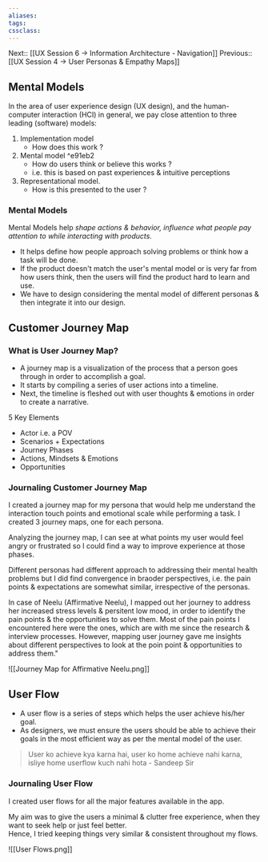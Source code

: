 ```yaml
---
aliases:
tags: 
cssclass:
---
```


Next:: [[UX Session 6 → Information Architecture - Navigation]]
Previous:: [[UX Session 4 → User Personas & Empathy Maps]]

## Mental Models
In the area of user experience design (UX design), and the human-computer interaction (HCI) in general, we pay close attention to three leading (software) models:
1. Implementation model
	- How does this work ?
2. Mental model ^e91eb2
	- How do users think or believe this works ?
	- i.e. this is based on past experiences & intuitive perceptions
3. Representational model.
	- How is this presented to the user ?

### Mental Models
Mental Models help *shape actions & behavior, influence what people pay attention to while interacting with products.*

- It helps define how people approach solving problems or think how a task will be done.
- If the product doesn't match the user's mental model or is very far from how users think, then the users will find the product hard to learn and use.
- We have to design considering the mental model of different personas & then integrate it into our design.

## Customer Journey Map
### What is User Journey Map?
- A journey map is a visualization of the process that a person goes through in order to accomplish a goal.
- It starts by compiling a series of user actions into a timeline.
- Next, the timeline is fleshed out with user thoughts & emotions in order to create a narrative.

5 Key Elements
- Actor i.e. a POV
- Scenarios + Expectations
- Journey Phases
- Actions, Mindsets & Emotions
- Opportunities

### Journaling Customer Journey Map
I created a journey map for my persona that would help me understand the interaction touch points and emotional scale while performing a task. I created 3 journey maps, one for each persona.
  
Analyzing the journey map, I can see at what points my user would feel angry or frustrated so I could find a way to improve experience at those phases.  

Different personas had different approach to addressing their mental health problems but I did find convergence in braoder perspectives, i.e. the pain points & expectations are somewhat similar, irrespective of the personas.

In case of Neelu (Affirmative Neelu), I mapped out her journey to address her increased stress levels & persitent low mood, in order to identify the pain points & the opportunities to solve them.
Most of the pain points I encountered here were the ones, which are with me since the research & interview processes. However, mapping user journey gave me insights about different perspectives to look at the poin point & opportunities to address them."

![[Journey Map for Affirmative Neelu.png]]


## User Flow 
- A user flow is a series of steps which helps the user achieve his/her goal.
- As designers, we must ensure the users should be able to achieve their goals in the most efficient way as per the mental model of the user.

> User ko achieve kya karna hai, user ko home achieve nahi karna, isliye home userflow kuch nahi hota 
> \- Sandeep Sir

### Journaling User Flow
I created user flows for all the major features available in the app.  
  
My aim was to give the users a minimal & clutter free experience, when they want to seek help or just feel better.  
Hence, I tried keeping things very similar & consistent throughout my flows.

![[User Flows.png]]

